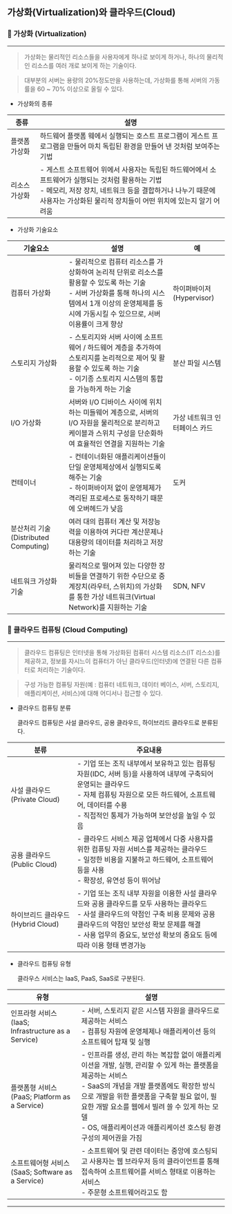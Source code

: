 ## 가상화(Virtualization)와 클라우드(Cloud)



### 🍏 가상화 (Virtualization)

---



> 가상화는 물리적인 리소스들을 사용자에게 하나로 보이게 하거나, 하나의 물리적인 리소스를 여러 개로 보이게 하는 기술이다.

> 대부분의 서버는 용량의 20%정도만을 사용하는데, 가상화를 통해 서버의 가동률을 60 ~ 70% 이상으로 올릴 수 있다.



- 가상화의 종류

  

| 종류          | 설명                                                         |
| ------------- | ------------------------------------------------------------ |
| 플랫폼 가상화 | 하드웨어 플랫폼 웨에서 실행되는 호스트 프로그램이 게스트 프로그램을 만들어 마치 독립된 환경을 만들어 낸 것처럼 보여주는 기법 |
| 리소스 가상화 | - 게스트 소프트웨어 위에서 사용자는 독립된 하드웨어에서 소프트웨어가 실행되는 것처럼 활용하는 기법<br />- 메모리, 저장 장치, 네트워크 등을 결합하거나 나누기 때문에 사용자는 가상화된 물리적 장치들이 어떤 위치에 있는지 알기 어려움 |



- 가상화 기술요소

  

| 기술요소                              | 설명                                                         | 예                            |
| ------------------------------------- | ------------------------------------------------------------ | ----------------------------- |
| 컴퓨터 가상화                         | - 물리적으로 컴퓨터 리소스를 가상화하여 논리적 단위로 리소스를 활용할 수 있도록 하는 기술<br />- 서버 가상화를 통해 하나의 시스템에서 1개 이상의 운영체제를 동시에 가동시킬 수 있으므로, 서버 이용률이 크게 향상 | 하이퍼바이저 (Hypervisor)     |
| 스토리지 가상화                       | - 스토리지와 서버 사이에 소프트웨어 / 하드웨어 계층을 추가하여 스토리지를 논리적으로 제어 및 활용할 수 있도록 하는 기술<br />- 이기종 스토리지 시스템의 통합을 가능하게 하는 기술 | 분산 파일 시스템              |
| I/O 가상화                            | 서버와 I/O 디바이스 사이에 위치하는 미들웨어 계층으로, 서버의 I/O 자원을 물리적으로 분리하고 케이블과 스위치 구성을 단순화하여 효율적인 연결을 지원하는 기술 | 가상 네트워크 인터페이스 카드 |
| 컨테이너                              | - 컨테이너화된 애플리케이션들이 단일 운영체제상에서 실행되도록 해주는 기술<br />- 하이퍼바이저 없이 운영체제가 격리된 프로세스로 동작하기 때문에 오버헤드가 낮음 | 도커                          |
| 분산처리 기술 (Distributed Computing) | 여러 대의 컴퓨터 계산 및 저장능력을  이용하여 커다란 계산문제나 대용량의 데이터를 처리하고 저장하는 기술 |                               |
| 네트워크 가상화 기술                  | 물리적으로 떨어져 있는 다양한 장비들을 연결하기 위한 수단으로 중계장치(라우터, 스위치)의 가상화를 통한 가상 네트워크(Virtual Network)를 지원하는 기술 | SDN, NFV                      |





### 🍎 클라우드 컴퓨팅 (Cloud Computing)

---



> 클라우드 컴퓨팅은 인터넷을 통해 가상화된 컴퓨터 시스템 리소스(IT 리스소)를 제공하고, 정보를 자시느이 컴퓨터가 아닌 클라우드(인터넷)에 연결된 다른 컴퓨터로 처리하는 기술이다.

> 구성 가능한 컴퓨팅 자원(예 : 컴퓨터 네트워크, 데이터 베이스, 서버, 스토리지, 애플리케이션, 서비스)에 대해 어디서나 접근할 수 있다.



- 클라우드 컴퓨팅 분류

  클라우드 컴퓨팅은 사설 클라우드, 공용 클라우드, 하이브리드 클라우드로 분류된다.

  

| 분류                               | 주요내용                                                     |
| ---------------------------------- | ------------------------------------------------------------ |
| 사설 클라우드 (Private Cloud)      | - 기업 또는 조직 내부에서 보유하고 있는 컴퓨팅 자원(IDC, 서버 등)을 사용하여 내부에 구축되어 운영되는 클라우드<br />- 자체 컴퓨팅 자원으로 모든 하드웨어, 소프트웨어, 데이터를 수용<br />- 직접적인 통제가 가능하며 보안성을 높일 수 있음 |
| 공용 클라우드 (Public Cloud)       | - 클라우드 서비스 제공 업체에서 다중 사용자를 위한 컴퓨팅 자원 서비스를 제공하는 클라우드<br />- 일정한 비용을 지불하고 하드웨어, 소프트웨어 등을 사용<br />- 확장성, 유연성 등이 뛰어남 |
| 하이브리드 클라우드 (Hybrid Cloud) | - 기업 또는 조직 내부 자원을 이용한 사설 클라우드와 공용 클라우드를 모두 사용하는 클라우드<br />- 사설 클라우드의 약점인 구축 비용 문제와 공용 클라우드의 약점인 보안성 확보 문제를 해결<br />- 사용 업무의 중요도, 보안성 확보의 중요도 등에 따라 이용 형태 변경가능 |



- 클라우드 컴퓨팅 유형

  클라우스 서비스는 IaaS, PaaS, SaaS로 구분된다.

  

| 유형                                                      | 설명                                                         |
| --------------------------------------------------------- | ------------------------------------------------------------ |
| 인프라형 서비스 <br />(IaaS; Infrastructure as a Service) | - 서버, 스토리지 같은 시스템 자원을 클라우드로 제공하는 서비스<br />- 컴퓨팅 자원에 운영체제나 애플리케이션 등의 소프트웨어 탑재 및 실행 |
| 플랫폼형 서비스 <br />(PaaS; Platform as a Service)       | - 인프라를 생성, 관리 하는 복잡함 없이 애플리케이션을 개발, 실행, 관리할 수 있게 하는 플랫폼을 제공하는 서비스<br />- SaaS의 개념을 개발 플랫폼에도 확장한 방식으로 개발을 위한 플랫폼을 구축할 필요 없이, 필요한 개발 요소를 웹에서 빌려 쓸 수 있게 하는 모델<br />- OS, 애플리케이션과 애플리케이션 호스팅 환경 구성의 제어권을 가짐 |
| 소프트웨어형 서비스 <br />(SaaS; Software as a Service)   | - 소프트웨어 및 관련 데이터는 중앙에 호스팅되고 사용자는 웹 브라우저 등의 클라이언트를 통해 접속하여 소프트웨어를 서비스 형태로 이용하는 서비스<br />- 주문형 소프트웨어라고도 함 |



---

